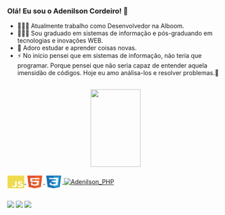 ### Olá! Eu sou o Adenilson Cordeiro! 👋

- 👨🏼‍💻 Atualmente trabalho como Desenvolvedor na Alboom.
- 👨🏼‍🎓 Sou graduado em sistemas de informação e pós-graduando em tecnologias e inovações WEB.
- 💬 Adoro estudar e aprender coisas novas. 
- ⚡ No início pensei que em sistemas de informação, não teria que programar. Porque pensei que não seria capaz de entender aquela imensidão de códigos. Hoje eu amo análisa-los e resolver problemas.👊

##
<div align="center">
  <a href="https://github.com/adenilsonbc">
  <img height="180em" width="48%" src="https://github-readme-stats.vercel.app/api/top-langs/?username=adenilsonbc&layout=compact&langs_count=7&theme=dark"/>
</div>

<div style="display: inline_block"><br>
  <img align="center" alt="Adenilson_Javascript" height="30" width="40" src="https://raw.githubusercontent.com/devicons/devicon/master/icons/javascript/javascript-plain.svg">
  <img align="center" alt="Adenilson_HTML" height="30" width="40" src="https://raw.githubusercontent.com/devicons/devicon/master/icons/html5/html5-original.svg">
  <img align="center" alt="Adenilson_CSS" height="30" width="40" src="https://raw.githubusercontent.com/devicons/devicon/master/icons/css3/css3-original.svg">
  <img align="center" alt="Adenilson_PHP" height="30" width="40" src="https://cdn.jsdelivr.net/gh/devicons/devicon/icons/php/php-original.svg">
</div>

##

<div>
  <a href = "mailto:adenilsonc7@gmail.com"><img src="https://img.shields.io/badge/Gmail-D14836?style=for-the-badge&logo=gmail&logoColor=white" target="_blank"></a>
    <a href="https://instagram.com/adenilsonbc" target="_blank"><img src="https://img.shields.io/badge/-Instagram-%23E4405F?style=for-the-badge&logo=instagram&logoColor=white" target="_blank"></a>
      <a href="https://www.linkedin.com/in/adenilsoncordeiro" target="_blank"><img src="https://img.shields.io/badge/-LinkedIn-%230077B5?style=for-the-badge&logo=linkedin&logoColor=white" target="_blank"></a> 
</div>

